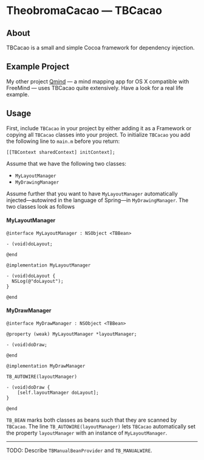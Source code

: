 # TheobromaCacao — TBCacao

## About

TBCacao is a small and simple Cocoa framework for dependency injection.

## Example Project
My other project [Qmind](https://github.com/qvacua/qmind) — a mind mapping app for OS X compatible with FreeMind — uses TBCacao quite extensively. Have a look for a real life example.

## Usage

First, include `TBCacao` in your project by either adding it as a Framework or copying all `TBCacao` classes into your project. To initialize `TBCacao` you add the following line to `main.m` before you return:
```objc
[[TBContext sharedContext] initContext];
```
Assume that we have the following two classes:
* `MyLayoutManager`
* `MyDrawingManager`

Assume further that you want to have `MyLayoutManager` automatically injected—autowired in the language of Spring—in `MyDrawingManager`. The two classes look as follows

#### MyLayoutManager
```objc
@interface MyLayoutManager : NSObject <TBBean>

- (void)doLayout;

@end

@implementation MyLayoutManager

- (void)doLayout {
  NSLog(@"doLayout");
}

@end
```

#### MyDrawManager
```objc
@interface MyDrawManager : NSObject <TBBean>

@property (weak) MyLayoutManager *layoutManager;

- (void)doDraw;

@end

@implementation MyDrawManager

TB_AUTOWIRE(layoutManager)

- (void)doDraw {
	[self.layoutManager doLayout];
}

@end
```

`TB_BEAN` marks both classes as beans such that they are scanned by `TBCacao`. The line `TB_AUTOWIRE(layoutManager)` lets `TBCacao` automatically set the property `layoutManager` with an instance of `MyLayoutManager`.

- - -

TODO: Describe `TBManualBeanProvider` and `TB_MANUALWIRE`.
